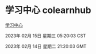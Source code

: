 # 学习中心 colearnhub
[学习中心](http://:56308/colearnhub/)

2023年 02月 15日 星期三 05:20:03 CST

2023年 02月 14日 星期二 21:20:03 GMT
